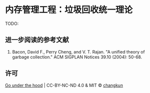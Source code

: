 # 内存管理工程：垃圾回收统一理论

TODO:

## 进一步阅读的参考文献

1. Bacon, David F., Perry Cheng, and V. T. Rajan. "A unified theory of garbage collection." ACM SIGPLAN Notices 39.10 (2004): 50-68.

## 许可

[Go under the hood](https://github.com/changkun/go-under-the-hood) | CC-BY-NC-ND 4.0 & MIT &copy; [changkun](https://changkun.de)
